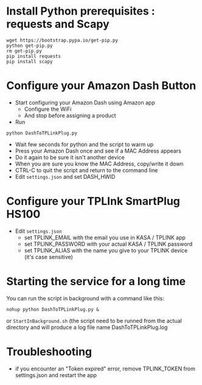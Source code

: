 # Install Python prerequisites : requests and Scapy
``` 
wget https://bootstrap.pypa.io/get-pip.py
python get-pip.py
rm get-pip.py
pip install requests
pip install scapy
```

# Configure your Amazon Dash Button
* Start configuring your Amazon Dash using Amazon app 
  * Configure the WiFi
  * And stop before assigning a product
* Run 
```
python DashToTPLinkPlug.py
```
* Wait few seconds for python and the script to warm up
* Press your Amazon Dash once and see if a MAC Address appears
* Do it again to be sure it isn't another device
* When you are sure you know the MAC Address, copy/write it down
* CTRL-C to quit the script and return to the command line
* Edit `settings.json` and set DASH_HWID

# Configure your TPLInk SmartPlug HS100
* Edit `settings.json` 
  * set TPLINK_EMAIL with the email you use in KASA / TPLINK app
  * set TPLINK_PASSWORD with your actual KASA / TPLINK password
  * set TPLINK_ALIAS with the name you give to your TPLINK device (it's case sensitive)

# Starting the service for a long time
You can run the script in background with a command like this:
```
nohup python DashToTPLinkPlug.py &
```
or 
``` StartInBackground.sh ```
(the script need to be runned from the actual directory and will produce 
a log file name DashToTPLinkPlug.log


# Troubleshooting
* if you encounter an "Token expired" error, remove TPLINK_TOKEN from settings.json and restart the app
